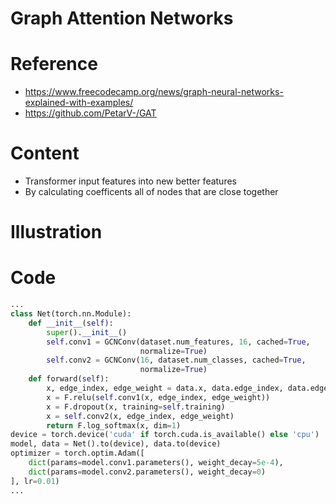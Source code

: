 # Graph Attention Networks

# Reference
- https://www.freecodecamp.org/news/graph-neural-networks-explained-with-examples/
- https://github.com/PetarV-/GAT

# Content
- Transformer input features into new better features 
- By calculating coefficents all of nodes that are close together

# Illustration

# Code
```python
...
class Net(torch.nn.Module):
    def __init__(self):
        super().__init__()
        self.conv1 = GCNConv(dataset.num_features, 16, cached=True,
                             normalize=True)
        self.conv2 = GCNConv(16, dataset.num_classes, cached=True,
                             normalize=True)
    def forward(self):
        x, edge_index, edge_weight = data.x, data.edge_index, data.edge_attr
        x = F.relu(self.conv1(x, edge_index, edge_weight))
        x = F.dropout(x, training=self.training)
        x = self.conv2(x, edge_index, edge_weight)
        return F.log_softmax(x, dim=1)
device = torch.device('cuda' if torch.cuda.is_available() else 'cpu')
model, data = Net().to(device), data.to(device)
optimizer = torch.optim.Adam([
    dict(params=model.conv1.parameters(), weight_decay=5e-4),
    dict(params=model.conv2.parameters(), weight_decay=0)
], lr=0.01)
...
```

